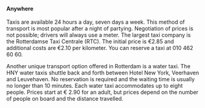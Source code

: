 #### Anywhere

Taxis are available 24 hours a day, seven days a week. This method of transport is most popular after a night of partying. Negotiation of prices is not possible; drivers will always use a meter. The largest taxi company is the Rotterdamse Taxi Centrale (RTC). The initial price is €2.85 and additional costs are €2.10 per kilometer. You can reserve a taxi at 010 462 60 60.

Another unique transport option offered in Rotterdam is a water taxi. The HNY water taxis shuttle back and forth between Hotel New York, Veerhaven and Leuvehaven. No reservation is required and the waiting time is usually no longer than 10 minutes. Each water taxi accommodates up to eight people. Prices start at € 2.90 for an adult, but prices depend on the number of people on board and the distance travelled.